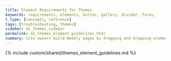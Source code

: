 ```yaml
---
title: Element Requirements for Themes
keywords: requirements, elements, button, gallery, divider, forms,
t_type: [concepts, reference]
tags: [troubleshooting, themes]
sidebar: ds_themes_sidebar
permalink: ds_themes_element_guidelines.html
summary: Site owners build Weebly pages by dragging and dropping elements onto a page. Some of these elements are configurable. Your theme needs to be able to handle the different configurations. Review the main.less stylesheets for different themes to see how these elements can be styled.
---
```

{% include custom/shared/themes_element_guidelines.md %}